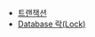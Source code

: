 - [트랜잭션](https://github.com/imkh817/database-spring/blob/master/src/main/resources/%ED%8A%B8%EB%9E%9C%EC%9E%AD%EC%85%98.md)
- [Database 락(Lock)](https://github.com/imkh817/database-spring/blob/master/src/main/resources/Database%20락(Lock).md)